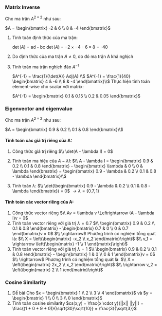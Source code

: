### Matrix Inverse 

Cho ma trận $A^{2\times 2}$ như sau: 

$A = \begin{bmatrix} -2 & 6 \\ 8 & -4 \end{bmatrix}$

1. Tính toán định thức của ma trận:

    $\det(A)$ = ad - bc
    $\det(A)$ = $-2 \times -4$ - $6 \times 8$ = -40
2. Do định thức của ma trận $A \neq 0$, do đó ma trận A khả nghịch
3. Tính toán ma trận nghịch đảo $A^{-1}$

    $A^{-1} = \frac{1}{\det(A)}  Adj(A) \\$
    $A^{-1} = \frac{1}{40} \begin{bmatrix} 4 & -6 \\ 8 & -4 \end{bmatrix}\\$
    Thực hiện tính toán element-wise cho scalar với matrix:

    
    $A^{-1} = \begin{bmatrix} 0.1 & 0.15 \\ 0.2 & 0.05 \end{bmatrix}$ 

### Eigenvector and eigenvalue 

Cho ma trận $A^{2\times 2}$ như sau: 

$A = \begin{bmatrix} 0.9 & 0.2 \\ 0.1 & 0.8 \end{bmatrix}\\$
#### Tính toán các giá trị riêng của A:
1. Công thức giá trị riêng
    $\\ \det(A - \lambda I) = 0$

2. Tính toán ma hiệu của $A - \lambda I$:
    $\\ A - \lambda I = \begin{bmatrix} 0.9 & 0.2 \\ 0.1 & 0.8 \end{bmatrix} - \begin{bmatrix} \lambda & 0 \\ 0 & \lambda
     \end{bmatrix} =  \begin{bmatrix} 0.9 - \lambda & 0.2 \\ 0.1 & 0.8 - \lambda \end{bmatrix}\\$
3. Tính toán $\lambda$:
    $\\ \det(\begin{bmatrix} 0.9 - \lambda & 0.2 \\ 0.1 & 0.8 - \lambda \end{bmatrix}) = 0$
    $\longrightarrow \lambda = \{0.7,1\}$ 

#### Tính toán các vector riêng của A:
1. Công thức vector riêng
    $\\ Av = \lambda v \Leftrightarrow (A - \lambda I)v = 0$
2. Tính toán vector riêng với giá trị $\lambda = 0.7$
    $\\ \begin{bmatrix} 0.9 & 0.2 \\ 0.1 & 0.8 \end{bmatrix} - \begin{bmatrix} 0.7 & 0 \\ 0 & 0.7
     \end{bmatrix}v = 0$ 
    $\\ \rightarrow$ Phương trình có nghiệm tổng quát là:
    $\\  X = \left(\begin{matrix} -x_2 \\ x_2 \end{matrix}\right)$
    $\\ v_1 = \rightarrow \left(\begin{matrix} -1 \\ 1 \end{matrix}\right)$
3. Tính toán vector riêng với giá trị $\lambda = 1$
    $\\ \begin{bmatrix} 0.9 & 0.2 \\ 0.1 & 0.8 \end{bmatrix} - \begin{bmatrix} 1 & 0 \\ 0 & 1
     \end{bmatrix}v = 0$ 
    $\\ \rightarrow$ Phương trình có nghiệm tổng quát là:
    $\\  X = \left(\begin{matrix} 2x_2 \\ x_2 \end{matrix}\right)$
    $\\ \rightarrow v_2 = \left(\begin{matrix} 2 \\ 1 \end{matrix}\right)$
    
### Cosine Similarity
1. Đề bài
    Cho $x = \begin{bmatrix} 1 \\ 2 \\ 3 \\ 4 \end{bmatrix}$ và $y = \begin{bmatrix} 1 \\ 0 \\ 3 \\ 0 \end{bmatrix}$
2. Tính toán cosine similarity
    $cs(x,y) = \frac{x \cdot y}{||x|| ||y||} = \frac{(1 + 0 + 9 + 0)}{\sqrt{30}\sqrt{10}} = \frac{3}{\sqrt{3}}$